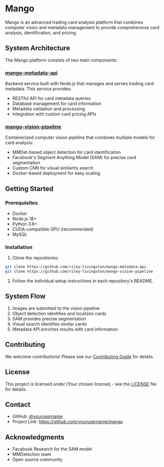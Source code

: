 # Mango

Mango is an advanced trading card analysis platform that combines computer vision and metadata management to provide comprehensive card analysis, identification, and pricing.

## System Architecture

The Mango platform consists of two main components:

### [mango-metadata-api](https://github.com/yourusername/mango-metadata-api)
Backend service built with Node.js that manages and serves trading card metadata. This service provides:
- RESTful API for card metadata queries
- Database management for card information
- Metadata validation and processing
- Integration with custom card pricing APIs

### [mango-vision-pipeline](https://github.com/yourusername/mango-vision-pipeline)
Containerized computer vision pipeline that combines multiple models for card analysis:
- MMDet-based object detection for card identification
- Facebook's Segment Anything Model (SAM) for precise card segmentation
- Custom CNN for visual similarity search
- Docker-based deployment for easy scaling

## Getting Started

### Prerequisites
- Docker
- Node.js 18+
- Python 3.8+
- CUDA-compatible GPU (recommended)
- MySQL
### Installation

1. Clone the repositories:
```bash
git clone https://github.com/riley-livingston/mango-metadata-api
git clone https://github.com/riley-livingston/mango-vision-pipeline
```

2. Follow the individual setup instructions in each repository's README.

## System Flow

1. Images are submitted to the vision pipeline
2. Object detection identifies and localizes cards
3. SAM provides precise segmentation
4. Visual search identifies similar cards
5. Metadata API enriches results with card information

## Contributing

We welcome contributions! Please see our [Contributing Guide](CONTRIBUTING.md) for details.

## License

This project is licensed under [Your chosen license] - see the [LICENSE](LICENSE) file for details.

## Contact

- GitHub: [@yourusername](https://github.com/rileylivingston)
- Project Link: https://github.com/yourusername/mango

## Acknowledgments

- Facebook Research for the SAM model
- MMDetection team
- Open source community

